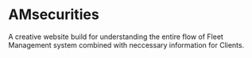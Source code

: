 # AMsecurities


A creative website build for understanding the entire flow of Fleet Management system combined with neccessary information for
Clients.
